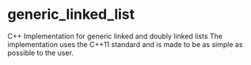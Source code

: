 # generic_linked_list
C++ Implementation for generic linked and doubly linked lists
The implementation uses the C++11 standard and is made to be as simple as possible to the user.
